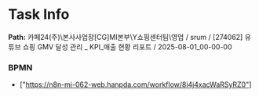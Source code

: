 # Task Info

**Path:** 카페24(주)\본사사업장\[CG]MI본부\Y쇼핑센터팀\영업 / srum / [274062] 유튜브 쇼핑 GMV 달성 관리 _ KPI_매출 현황 리포트 / 2025-08-01_00-00-00

### BPMN
- ["https://n8n-mi-062-web.hanpda.com/workflow/8i4j4xacWaRSyRZ0"]


